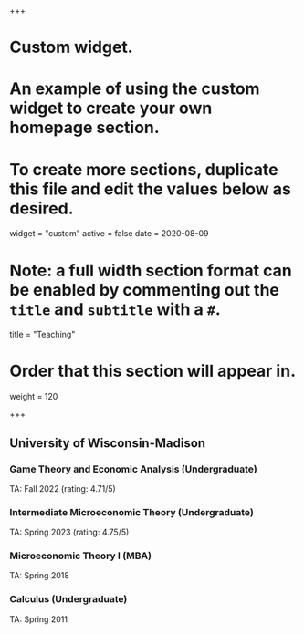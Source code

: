 +++
# Custom widget.
# An example of using the custom widget to create your own homepage section.
# To create more sections, duplicate this file and edit the values below as desired.
widget = "custom"
active = false
date = 2020-08-09

# Note: a full width section format can be enabled by commenting out the `title` and `subtitle` with a `#`.
title = "Teaching"

# Order that this section will appear in.
weight = 120

+++

## University of Wisconsin-Madison
### Game Theory and Economic Analysis (Undergraduate)
TA: Fall 2022 (rating: 4.71/5)

### Intermediate Microeconomic Theory (Undergraduate)
TA: Spring 2023 (rating: 4.75/5)

### Microeconomic Theory I (MBA)
TA: Spring 2018

### Calculus (Undergraduate)
TA: Spring 2011